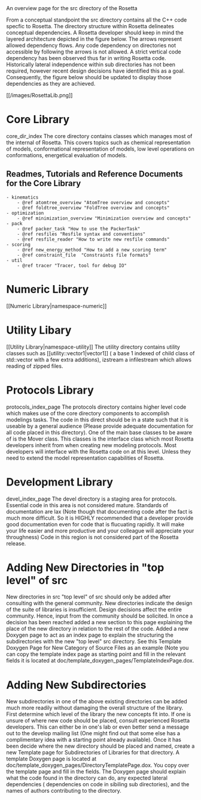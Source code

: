 <!-- --- title: Src Index Page -->An overview page for the src directory of the Rosetta

From a conceptual standpoint the src directory contains all the C++ code specfic to Rosetta. The directory structure within Rosetta delineates conceptual dependencies. A Rosetta developer should keep in mind the layered architecture depicted in the figure below. The arrows represent allowed dependency flows. Any code dependency on directories not accessible by following the arrows is not allowed. A strict vertical code dependency has been observed thus far in writing Rosetta code. Historically lateral independence within sub directories has not been required, however recent design decisions have identified this as a goal. Consequently, the figure below should be updated to display those dependencies as they are achieved.

[[/images/RosettaLib.png]]

Core Library
============

core\_dir\_index The core directory contains classes which manages most of the internal of Rosetta. This covers topics such as chemical representation of models, conformational representation of models, low level operations on conformations, energetical evaluation of models.

Readmes, Tutorials and Reference Documents for the Core Library
---------------------------------------------------------------

```
- kinematics
    - @ref atomtree_overview "AtomTree overview and concepts"
    - @ref foldtree_overview "FoldTree overview and concepts"
- optimization
    - @ref minimization_overview "Minimization overview and concepts"
- pack
    - @ref packer_task "How to use the PackerTask"
    - @ref resfiles "Resfile syntax and conventions"
    - @ref resfile_reader "How to write new resfile commands"
- scoring
    - @ref new_energy_method "How to add a new scoring term"
    - @ref constraint_file  "Constraints file formats"
- util
    - @ref tracer "Tracer, tool for debug IO"
```

Numeric Library
===============

[[Numeric Library|namespace-numeric]]

Utility Libary
==============

[[Utility Library|namespace-utility]] The utility directory contains utility classes such as [[utility::vector1|vector1]] ( a base 1 indexed of child class of std::vector with a few extra additions), izstream a infilestream which allows reading of zipped files.

Protocols Library
=================

protocols\_index\_page The protocols directory contains higher level code which makes use of the core directory components to accomplish modelings tasks. The code in this direct should be in a state such that it is useable by a general audience (Please provide adequate documentation for all code placed in this directory). One of the main base classes to be aware of is the Mover class. This classes is the interface class which most Rosetta developers inherit from when creating new modeling protocols. Most developers will interface with the Rosetta code on at this level. Unless they need to extend the model representation capabilities of Rosetta.

Development Library
===================

devel\_index\_page The devel directory is a staging area for protocols. Essential code in this area is not considered mature. Standards of documentation are lax (Note though that documenting code after the fact is much more difficult. So it is HIGHLY recommended that a developer provide good documentation even for code that is flucuating rapidly. It will make your life easier and more productive and your colleague will appreciate your throughness) Code in this region is not considered part of the Rosetta release.

Adding New Directories in "top level" of src
============================================

New directories in src "top level" of src should only be added after consulting with the general community. New directories indicate the design of the suite of libraries is insufficient. Design decisions affect the entire community. Hence, input from the community should be solicited. In once a decision has been reached added a new section to this page explaining the place of the new directory in relation to the rest of the code. Added a new Doxygen page to act as an index page to explain the structuring the subdirectories with the new "top level" src directory. See this Template Doxygen Page for New Category of Source Files as an example (Note you can copy the template index page as starting point and fill in the relevant fields it is located at doc/template\_doxygen\_pages/TemplateIndexPage.dox.

Adding New Subdirectories
=========================

New subdirectories in one of the above existing directories can be added much more readily without damaging the overall structure of the library. First determine which level of the library the new concepts fit into. If one is unsure of where new code should be placed, consult experienced Rosetta developers. This can either be in one's lab or even better send a message out to the develop mailing list (One might find out that some else has a complimentary idea with a starting point already available). Once it has been decide where the new directory should be placed and named, create a new Template page for Subdirectories of Libraries for that directory. A template Doxygen page is located at doc/template\_doxygen\_pages/DirectoryTemplatePage.dox. You copy over the template page and fill in the fields. The Doxygen page should explain what the code found in the directory can do, any expected lateral dependencies ( dependencies on code in sibiling sub directories), and the names of authors contributing to the directory.
